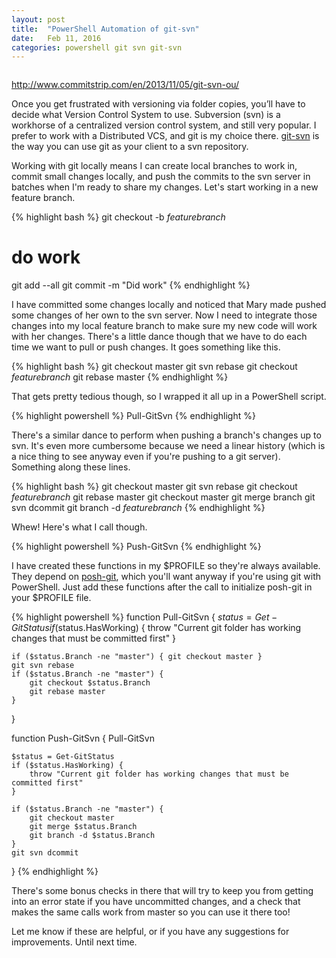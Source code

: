 ```yaml
---
layout: post
title:  "PowerShell Automation of git-svn"
date:   Feb 11, 2016
categories: powershell git svn git-svn
---
```


<img src="http://www.commitstrip.com/wp-content/uploads/2013/11/Strips-_Old-650-finalfinal1.jpg" alt="" />

<a title="http://www.commitstrip.com/en/2013/11/05/git-svn-ou/" href="http://www.commitstrip.com/en/2013/11/05/git-svn-ou/">http://www.commitstrip.com/en/2013/11/05/git-svn-ou/</a>

Once you get frustrated with versioning via folder copies, you’ll have to decide what Version Control System to use. Subversion (svn) is a workhorse of a centralized version control system, and still very popular. I prefer to work with a Distributed VCS, and git is my choice there. <a href="http://git-scm.com/docs/git-svn">git-svn</a> is the way you can use git as your client to a svn repository.

<!--more-->

Working with git locally means I can create local branches to work in, commit small changes locally, and push the commits to the svn server in batches when I'm ready to share my changes. Let's start working in a new feature branch.

{% highlight bash %}
git checkout -b _featurebranch_
# do work
git add --all
git commit -m "Did work"
{% endhighlight %}

I have committed some changes locally and noticed that Mary made pushed some changes of her own to the svn server. Now I need to integrate those changes into my local feature branch to make sure my new code will work with her changes. There's a little dance though that we have to do each time we want to pull or push changes. It goes something like this.

{% highlight bash %}
git checkout master
git svn rebase
git checkout _featurebranch_
git rebase master
{% endhighlight %}

That gets pretty tedious though, so I wrapped it all up in a PowerShell script.

{% highlight powershell %}
Pull-GitSvn
{% endhighlight %}

There's a similar dance to perform when pushing a branch's changes up to svn. It's even more cumbersome because we need a linear history (which is a nice thing to see anyway even if you're pushing to a git server). Something along these lines.

{% highlight bash %}
git checkout master
git svn rebase
git checkout _featurebranch_
git rebase master
git checkout master
git merge branch
git svn dcommit
git branch -d _featurebranch_
{% endhighlight %}

Whew! Here's what I call though.

{% highlight powershell %}
Push-GitSvn
{% endhighlight %}

I have created these functions in my $PROFILE so they're always available. They depend on <a href="http://dahlbyk.github.io/posh-git/">posh-git</a>, which you'll want anyway if you're using git with PowerShell. Just add these functions after the call to initialize posh-git in your $PROFILE file.

{% highlight powershell %}
function Pull-GitSvn
{
    $status = Get-GitStatus
    if ($status.HasWorking) {
        throw "Current git folder has working changes that must be committed first"
    }

    if ($status.Branch -ne "master") { git checkout master }
    git svn rebase
    if ($status.Branch -ne "master") {
        git checkout $status.Branch
        git rebase master
    }
}

function Push-GitSvn
{
    Pull-GitSvn

    $status = Get-GitStatus
    if ($status.HasWorking) {
        throw "Current git folder has working changes that must be committed first"
    }

    if ($status.Branch -ne "master") {
        git checkout master
        git merge $status.Branch
        git branch -d $status.Branch
    }
    git svn dcommit
}
{% endhighlight %}

There's some bonus checks in there that will try to keep you from getting into an error state if you have uncommitted changes, and a check that makes the same calls work from master so you can use it there too!

Let me know if these are helpful, or if you have any suggestions for improvements. Until next time.
